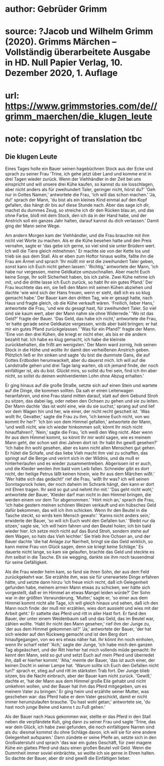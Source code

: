 # author: Gebrüder Grimm
# source: ?Jacob und Wilhelm Grimm (2020). Grimms Märchen – Vollständig überarbeitete Ausgabe in HD. Null Papier Verlag, 10. Dezember 2020, 1. Auflage
# url: https://www.grimmstories.com/de//grimm_maerchen/die_klugen_leute
# note: copyright of translation tbc

## Die klugen Leute 

Eines Tages holte ein Bauer seinen hagebüchnen Stock aus der Ecke und
sprach zu seiner Frau 'Trine, ich gehe jetzt über Land und komme erst
in drei Tagen wieder zurück. Wenn der Viehhändler in der Zeit bei uns
einspricht und will unsere drei Kühe kaufen, so kannst du sie
losschlagen, aber nicht anders als für zweihundert Taler, geringer
nicht, hörst du?' 'Geh nur in Gottes Namen,' antwortete die Frau,
'ich will das schon machen.' 'Ja, du!' sprach der Mann, 'du bist
als ein kleines Kind einmal auf den Kopf gefallen, das hängt dir bis auf
diese Stunde nach. Aber das sage ich dir, machst du dummes Zeug, so
streiche ich dir den Rücken blau an, und das ohne Farbe, bloß mit dem
Stock, den ich da in der Hand habe, und der Anstrich soll ein ganzes
Jahr halten, darauf kannst du dich verlassen.' Damit ging der Mann
seine Wege.

Am andern Morgen kam der Viehhändler, und die Frau brauchte mit ihm
nicht viel Worte zu machen. Als er die Kühe besehen hatte und den Preis
vernahm, sagte er 'das gebe ich gerne, so viel sind sie unter Brüdern
wert. Ich will die Tiere gleich mitnehmen.' Er machte sie von der Kette
los und trieb sie aus dem Stall. Als er eben zum Hoftor hinaus wollte,
faßte ihn die Frau am Ärmel und sprach 'Ihr müßt mir erst die
zweihundert Taler geben, sonst kann ich Euch nicht gehen lassen.'
'Richtig,' antwortete der Mann, 'ich habe nur vergessen, meine
Geldkatze umzuschnallen. Aber macht Euch keine Sorge, Ihr sollt
Sicherheit haben, bis ich zahle. Zwei Kühe nehme ich mit, und die dritte
lasse ich Euch zurück, so habt Ihr ein gutes Pfand.' Der Frau leuchtete
das ein, sie ließ den Mann mit seinen Kühen abziehen und dachte 'wie
wird sich der Hans freuen, wenn er sieht, daß ich es so klug gemacht
habe.' Der Bauer kam den dritten Tag, wie er gesagt hatte, nach Haus
und fragte gleich, ob die Kühe verkauft wären. 'Freilich, lieber
Hans,' antwortete die Frau, 'und wie du gesagt hast, für zweihundert
Taler. So viel sind sie kaum wert, aber der Mann nahm sie ohne
Widerrede.' 'Wo ist das Geld?' fragte der Bauer. 'Das Geld, das habe
ich nicht,' antwortete die Frau, 'er hatte gerade seine Geldkatze
vergessen, wirds aber bald bringen; er hat mir ein gutes Pfand
zurückgelassen.' 'Was für ein Pfand?' fragte der Mann. 'Eine von den
drei Kühen, die kriegt er nicht eher, als bis er die andern bezahlt hat.
Ich habe es klug gemacht, ich habe die kleinste zurückbehalten, die
frißt am wenigsten.' Der Mann ward zornig, hob seinen Stock in die Höhe
und wollte ihr damit den verheißenen Anstrich geben. Plötzlich ließ er
ihn sinken und sagte 'du bist die dummste Gans, die auf Gottes Erdboden
herumwackelt, aber du dauerst mich. Ich will auf die Landstraße gehen
und drei Tage lang warten, ob ich jemand finde, der noch einfältiger
ist, als du bist. Glückt mirs, so sollst du frei sein, find ich ihn aber
nicht, so sollst du deinen wohlverdienten Lohn ohne Abzug erhalten.'

Er ging hinaus auf die große Straße, setzte sich auf einen Stein und
wartete auf die Dinge, die kommen sollten. Da sah er einen Leiterwagen
heranfahren, und eine Frau stand mitten darauf, statt auf dem Gebund
Stroh zu sitzen, das dabei lag, oder neben den Ochsen zu gehen und sie
zu leiten. Der Mann dachte 'das ist wohl eine, wie du sie suchst,'
sprang auf und lief vor dem Wagen hin und her, wie einer, der nicht
recht gescheit ist. 'Was wollt Ihr, Gevatter,' sagte die Frau zu ihm,
'ich kenne Euch nicht, von wo kommt Ihr her?' 'Ich bin von dem Himmel
gefallen,' antwortete der Mann, 'und weiß nicht, wie ich wieder
hinkommen soll; könnt Ihr mich nicht hinauffahren?, 'Nein,' sagte die
Frau, 'ich weiß den Weg nicht. Aber wenn Ihr aus dem Himmel kommt, so
könnt Ihr mir wohl sagen, wie es meinem Mann geht, der schon seit drei
Jahren dort ist: Ihr habt ihn gewiß gesehen?' 'Ich habe ihn wohl
gesehen, aber es kann nicht allen Menschen gut gehen. Er hütet die
Schafe, und das liebe Vieh macht ihm viel zu schaffen, das springt auf
die Berge und verirrt sich in der Wildnis, und da muß er hinterherlaufen
und es wieder zusammentreiben. Abgerissen ist er auch, und die Kleider
werden ihm bald vom Leib fallen. Schneider gibt es dort nicht, der
heilige Petrus läßt keinen hinein, wie Ihr aus dem Märchen wißt.' 'Wer
hätte sich das gedacht!' rief die Frau, 'wißt Ihr was? ich will seinen
Sonntagsrock holen, der noch daheim im Schrank hängt, den kann er dort
mit Ehren tragen. Ihr seid so gut und nehmt ihn mit.' 'Das geht nicht
wohl,' antwortete der Bauer, 'Kleider darf man nicht in den Himmel
bringen, die werden einem vor dem Tor abgenommen.' 'Hört mich an,'
sprach die Frau, 'ich habe gestern meinen schönen Weizen verkauft und
ein hübsches Geld dafür bekommen, das will ich ihm schicken. Wenn Ihr
den Beutel in die Tasche steckt, so wirds kein Mensch gewahr.' 'Kanns
nicht anders sein,' erwiderte der Bauer, 'so will ich Euch wohl den
Gefallen tun.' 'Bleibt nur da sitzen,' sagte sie, 'ich will heim
fahren und den Beutel holen; ich bin bald wieder hier. Ich setze mich
nicht auf das Bund Stroh, sondern stehe auf dem Wagen, so hats das Vieh
leichter.' Sie trieb ihre Ochsen an, und der Bauer dachte 'die hat
Anlage zur Narrheit, bringt sie das Geld wirklich, so kann meine Frau
von Glück sagen, denn sie kriegt keine SchIäge.' Es dauerte nicht
lange, so kam sie gelaufen, brachte das Geld und steckte es ihm selbst
in die Tasche. Eh sie wegging, dankte sie ihm noch tausendmal für seine
Gefälligkeit.

Als die Frau wieder heim kam, so fand sie ihren Sohn, der aus dem Feld
zurückgekehrt war. Sie erzählte ihm, was sie für unerwartete Dinge
erfahren hätte, und setzte dann hinzu 'ich freue mich recht, daß ich
Gelegenheit gefunden habe, meinem armen Mann etwas zu schicken, wer
hätte sich vorgestellt, daß er im Himmel an etwas Mangel leiden würde?'
Der Sohn war in der größten Verwunderung, 'Mutter,' sagte er, 'so
einer aus dem Himmel kommt nicht alle Tage, ich will gleich hinaus und
sehen, daß ich den Mann noch finde: der muß mir erzählen, wies dort
aussieht und wies mit der Arbeit geht.' Er sattelte das Pferd und ritt
in aller Hast fort. Er fand den Bauer, der unter einem Weidenbaum saß
und das Geld, das im Beutel war, zählen wollte. 'Habt Ihr nicht den
Mann gesehen,' rief ihm der Junge zu, 'der aus dem Himmel gekommen
ist?' 'Ja,' antwortete der Bauer, 'der hat sich wieder auf den
Rückweg gemacht und ist den Berg dort hinaufgegangen, von wo ers etwas
näher hat. Ihr könnt ihn noch einholen, wenn Ihr scharf reitet'
'Ach,' sagte der Junge, 'ich habe mich den ganzen Tag abgeäschert,
und der Ritt hierher hat mich vollends müde gemacht: Ihr kennt den Mann,
seid so gut und setzt Euch auf mein Pferd und überredet ihn, daß er
hierher kommt.' 'Aha,' meinte der Bauer, 'das ist auch einer, der
keinen Docht in seiner Lampe hat. 'Warum sollte ich Euch den Gefallen
nicht tun?' sprach er, stieg auf und ritt im stärksten Trab fort. Der
Junge blieb sitzen, bis die Nacht einbrach, aber der Bauer kam nicht
zurück. 'Gewiß,' dachte er, 'hat der Mann aus dem Himmel große Eile
gehabt und nicht umkehren wollen, und der Bauer hat ihm das Pferd
mitgegeben, um es meinem Vater zu bringen.' Er ging heim und erzählte
seiner Mutter, was geschehen war: das Pferd habe er dem Vater geschickt,
damit er nicht immer herumzulaufen brauche. 'Du hast wohl getan,'
antwortete sie, 'du hast noch junge Beine und kanns t zu Fuß gehen.'

Als der Bauer nach Haus gekommen war, stellte er das Pferd in den Stall
neben die verpfändete Kuh, ging dann zu seiner Frau und sagte 'Trine,
das war dein Glück, ich habe zwei gefunden, die noch einfältigere Narren
sind als du: diesmal kommst du ohne SchIäge davon, ich will sie für eine
andere Gelegenheit aufsparen.' Dann zündete er seine Pfeife an, setzte
sich in den Großvaterstuhl und sprach 'das war ein gutes Geschäft, für
zwei magere Kühe ein glattes Pferd und dazu einen großen Beutel voll
Geld. Wenn die Dummheit immer soviel einbrächte, so wollte ich sie gerne
in Ehren halten. So dachte der Bauer, aber dir sind gewiß die
Einfältigen lieber.
